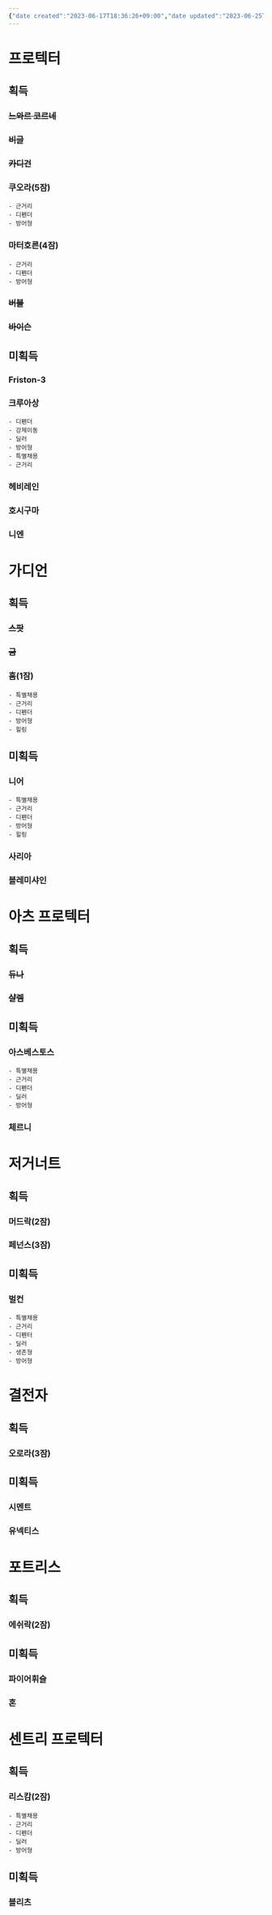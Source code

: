 ```yaml
---
{"date created":"2023-06-17T18:36:26+09:00","date updated":"2023-06-25T16:29:22+09:00","dg-publish":true,"permalink":"/3_블로그/3_게임/명일방주 획득 캐릭터/디펜더/","dgPassFrontmatter":true,"noteIcon":""}
---
```



# 프로텍터
## 획득
### ~~느와르 코르네~~
### ~~비글~~
### ~~카디건~~
### 쿠오라(5잠)
	- 근거리
	- 디펜더
	- 방어형
### 마터호른(4잠)
	- 근거리
	- 디펜더
	- 방어형
### ~~버블~~
### ~~바이슨~~

## 미획득
### Friston-3
### 크루아상
	- 디펜더
	- 강제이동
	- 딜러
	- 방어형
	- 특별채용
	- 근거리
### 헤비레인
### 호시구마
### 니엔

# 가디언
## 획득
### ~~스팟~~
### ~~굼~~
### 훔(1잠)
	- 특별채용
	- 근거리
	- 디펜더
	- 방어형
	- 힐링

## 미획득
### 니어
	- 특별채용
	- 근거리
	- 디펜더
	- 방어형
	- 힐링
### 사리아
### 블레미샤인

# 아츠 프로텍터
## 획득
### ~~듀나~~
### ~~샬렘~~

## 미획득
### 아스베스토스
	- 특별채용
	- 근거리
	- 디펜더
	- 딜러
	- 방어형
### 체르니

# 저거너트
## 획득
### 머드락(2잠)
### 페넌스(3잠)

## 미획득
### 벌컨 
	- 특별채용
	- 근거리
	- 디펜터
	- 딜러
	- 생존형
	- 방어형

# 결전자
## 획득
### 오로라(3잠)

## 미획득
### 시멘트
### 유넥티스


# 포트리스
## 획득
### 에쉬락(2잠)

## 미획득
### 파이어휘슬
### 혼


# 센트리 프로텍터
## 획득
### 리스캄(2잠)
	- 특별채용
	- 근거리
	- 디펜더
	- 딜러
	- 방어형
## 미획득
### 블리츠



